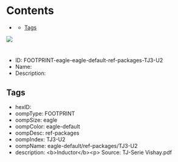 



Contents
========

* [](#)
	* [Tags](#tags)
  
![][im]
# 

- ID: FOOTPRINT-eagle-eagle-default-ref-packages-TJ3-U2
- Name: 
- Description: 

## Tags

- hexID: 
- oompType: FOOTPRINT
- oompSize: eagle
- oompColor: eagle-default
- oompDesc: ref-packages
- oompIndex: TJ3-U2
- oompName: eagle-default/ref-packages/TJ3-U2
- description: &lt;b&gt;Inductor&lt;/b&gt;&lt;p&gt;&#xD;
Source: TJ-Serie Vishay.pdf



[im]: image.png
